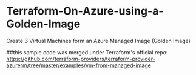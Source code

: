 # Terraform-On-Azure-using-a-Golden-Image
Create 3 Virtual Machines form an Azure Managed Image (Golden Image)



##this sample code was merged under Terraform's official repo:
https://github.com/terraform-providers/terraform-provider-azurerm/tree/master/examples/vm-from-managed-image
